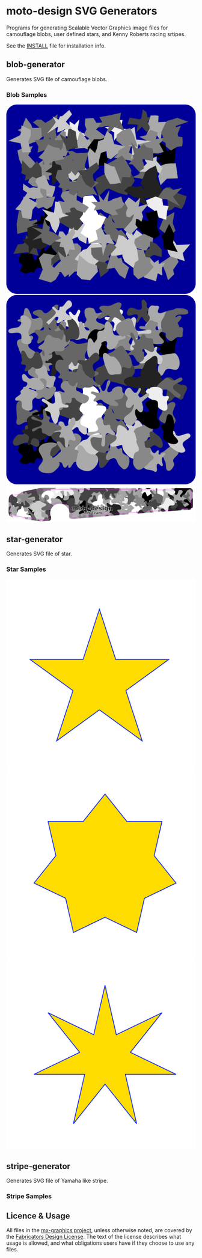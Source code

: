 # moto-design SVG Generators

Programs for generating Scalable Vector Graphics image files for camouflage blobs, user defined stars, and Kenny Roberts racing srtipes.

See the [INSTALL](INSTALL) file for installation info.

## blob-generator

Generates SVG file of camouflage blobs.

### Blob Samples

![monochrome](samples/monochrome.svg)
![monochrome](samples/monochrome-smooth.svg)
![monochrome](samples/monochrome-arm.svg)

## star-generator

Generates SVG file of star.

### Star Samples

![star-5-2](samples/star-5-2.svg)
![star-7-2](samples/star-7-2.svg)
![star-7-3](samples/star-7-3.svg)

## stripe-generator

Generates SVG file of Yamaha like stripe.

### Stripe Samples


## Licence & Usage

All files in the [mx-graphics project](https://github.com/moto-design/mx-graphics), unless otherwise noted, are covered by the [Fabricators Design License](https://github.com/moto-design/mx-graphics/blob/master/fabricators-design-license.txt).  The text of the license describes what usage is allowed, and what obligations users have if they choose to use any files.
